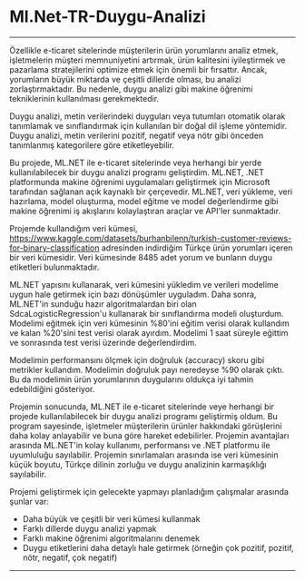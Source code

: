 # Ml.Net-TR-Duygu-Analizi

-------------------------

Özellikle e-ticaret sitelerinde müşterilerin ürün yorumlarını analiz etmek, işletmelerin müşteri memnuniyetini artırmak, ürün kalitesini iyileştirmek ve pazarlama stratejilerini optimize etmek için önemli bir fırsattır. Ancak, yorumların büyük miktarda ve çeşitli dillerde olması, bu analizi zorlaştırmaktadır. Bu nedenle, duygu analizi gibi makine öğrenimi tekniklerinin kullanılması gerekmektedir.

Duygu analizi, metin verilerindeki duyguları veya tutumları otomatik olarak tanımlamak ve sınıflandırmak için kullanılan bir doğal dil işleme yöntemidir. Duygu analizi, metin verilerini pozitif, negatif veya nötr gibi önceden tanımlanmış kategorilere göre etiketleyebilir.

Bu projede, ML.NET ile e-ticaret sitelerinde veya herhangi bir yerde kullanılabilecek bir duygu analizi programı geliştirdim. ML.NET, .NET platformunda makine öğrenimi uygulamaları geliştirmek için Microsoft tarafından sağlanan açık kaynaklı bir çerçevedir. ML.NET, veri yükleme, veri hazırlama, model oluşturma, model eğitme ve model değerlendirme gibi makine öğrenimi iş akışlarını kolaylaştıran araçlar ve API'ler sunmaktadır.

Projemde kullandığım veri kümesi, https://www.kaggle.com/datasets/burhanbilenn/turkish-customer-reviews-for-binary-classification adresinden indirdiğim Türkçe ürün yorumları içeren bir veri kümesidir. Veri kümesinde 8485 adet yorum ve bunların duygu etiketleri bulunmaktadır.

ML.NET yapısını kullanarak, veri kümesini yükledim ve verileri modelime uygun hale getirmek için bazı dönüşümler uyguladım. Daha sonra, ML.NET'in sunduğu hazır algoritmalardan biri olan SdcaLogisticRegression'u kullanarak bir sınıflandırma modeli oluşturdum. Modelimi eğitmek için veri kümesinin %80'ini eğitim verisi olarak kullandım ve kalan %20'sini test verisi olarak ayırdım. Modelimi 1 saat süreyle eğittim ve sonrasında test verisi üzerinde değerlendirdim.

Modelimin performansını ölçmek için doğruluk (accuracy) skoru gibi metrikler kullandım. Modelimin doğruluk payı neredeyse %90 olarak çıktı. Bu da modelimin ürün yorumlarının duygularını oldukça iyi tahmin edebildiğini gösteriyor.

Projemin sonucunda, ML.NET ile e-ticaret sitelerinde veye herhangi bir projede kullanılabilecek bir duygu analizi programı geliştirmiş oldum. Bu program sayesinde, işletmeler müşterilerin ürünler hakkındaki görüşlerini daha kolay anlayabilir ve buna göre hareket edebilirler. Projemin avantajları arasında ML.NET'in kolay kullanımı, performansı ve .NET platformu ile uyumluluğu sayılabilir. Projemin sınırlamaları arasında ise veri kümesinin küçük boyutu, Türkçe dilinin zorluğu ve duygu analizinin karmaşıklığı sayılabilir.

Projemi geliştirmek için gelecekte yapmayı planladığım çalışmalar arasında şunlar var:

- Daha büyük ve çeşitli bir veri kümesi kullanmak
- Farklı dillerde duygu analizi yapmak
- Farklı makine öğrenimi algoritmalarını denemek
- Duygu etiketlerini daha detaylı hale getirmek (örneğin çok pozitif, pozitif, nötr, negatif, çok negatif)

---
